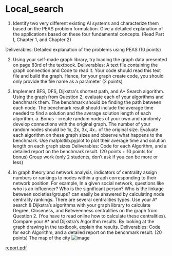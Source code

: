 # Local_search

1. Identify two very different existing AI systems and characterize them based on
the PEAS problem formulation. Give a detailed explanation of the applications
based on these four fundamental concepts. (Read Part I, Chapter 1, and
Chapter 2)

Deliverables: Detailed explanation of the problems using PEAS (10 points)

2. Using your self-made graph library, try loading the graph data presented on page
83rd of the textbook.
Deliverables: A text file containing the graph connection and Code to read it.
Your code should read this text file and build the graph. Hence, for your graph
create code, you should only provide the file name as a parameter (2 points)

3. Implement BFS, DFS, Dijkstra's shortest path, and A* Search algorithm. Using
the graph from Question 2, evaluate each of your algorithms and benchmark
them. The benchmark should be finding the path between each node. The
benchmark result should include the average time needed to find a solution and
the average solution length of each algorithm.
a. Bonus - create random nodes of your own and randomly develop
connections with the original graph. The number of your random nodes
should be 1x, 2x, 3x, 4x.. of the original size. Evaluate each algorithm on
these graph sizes and observe what happens to the benchmark. Use
matplotlib.pyplot to plot their average time and solution length on each
graph sizes
Deliverables: Code for each Algorithm, and a detailed report on the benchmark
result. (20 points + 10 points for bonus)
Group work (only 2 students, don’t ask if you can be more or less)

4. In graph theory and network analysis, indicators of centrality assign numbers or
rankings to nodes within a graph corresponding to their network position. For
example, In a given social network, questions like who is an influencer? Who is
the significant person? Who is the linkage between societies/groups? can easily
be answered by calculating node centrality rankings.
There are several centralities types. Use your A* search & Dijkstra’s algorithms
with your graph library to calculate Degree, Closeness, and Betweenness
centralities on the graph from Question 2. (You have to read online how to
calculate these centralities). Compare your A* and Dijkstra’s Algorithm results.
By looking at the graph drawing in the textbook, explain the results.
Deliverables: Code for each Algorithm, and a detailed report on the benchmark
result. (20 points)
The map of the city
![image](https://user-images.githubusercontent.com/90408697/178927687-bfdc57fd-7ccb-4c7b-9037-8172567f27b2.PNG)

[report.pdf](https://github.com/HenokMekuanint/Local_search/files/9035082/report.pdf)


